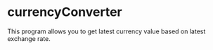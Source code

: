 # currencyConverter

This program allows you to get latest currency value based on latest exchange rate.
